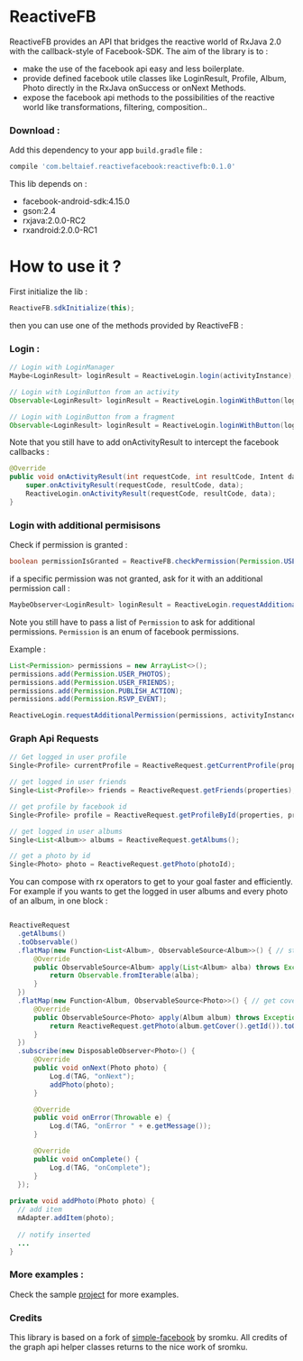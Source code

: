 ReactiveFB
=================

ReactiveFB provides an API that bridges the reactive world of RxJava 2.0 with the callback-style of Facebook-SDK.
The aim of the library is to :

- make the use of the facebook api easy and less boilerplate.
- provide defined facebook utile classes like LoginResult, Profile, Album, Photo directly in the RxJava onSuccess or onNext Methods.
- expose the facebook api methods to the possibilities of the reactive world like transformations, filtering, composition.. 

### Download :

Add this dependency to your app ```build.gradle``` file :

```groovy
compile 'com.beltaief.reactivefacebook:reactivefb:0.1.0'
```

This lib depends on :
- facebook-android-sdk:4.15.0
- gson:2.4
- rxjava:2.0.0-RC2
- rxandroid:2.0.0-RC1


How to use it ?
===============

First initialize the lib :

```java
ReactiveFB.sdkInitialize(this);
```

then you can use one of the methods provided by ReactiveFB :


### Login :

```java
// Login with LoginManager
Maybe<LoginResult> loginResult = ReactiveLogin.login(activityInstance);

// Login with LoginButton from an activity
Observable<LoginResult> loginResult = ReactiveLogin.loginWithButton(loginButtonInstance);

// Login with LoginButton from a fragment
Observable<LoginResult> loginResult = ReactiveLogin.loginWithButton(loginButtonInstance, fragmentInstance);
```

Note that you still have to add onActivityResult to intercept the facebook callbacks :

```java
@Override
public void onActivityResult(int requestCode, int resultCode, Intent data) {
    super.onActivityResult(requestCode, resultCode, data);
    ReactiveLogin.onActivityResult(requestCode, resultCode, data);
}
```


### Login with additional permisisons

Check if permission is granted :

```java
boolean permissionIsGranted = ReactiveFB.checkPermission(Permission.USER_PHOTOS);
```

if a specific permission was not granted, ask for it with an additional permission call :

```java
MaybeObserver<LoginResult> loginResult = ReactiveLogin.requestAdditionalPermission(permissions, activityInstance);
```

Note you still have to pass a list of ```Permission``` to ask for additional permissions.
```Permission``` is an enum of facebook permissions.

Example :

```java
List<Permission> permissions = new ArrayList<>();
permissions.add(Permission.USER_PHOTOS);
permissions.add(Permission.USER_FRIENDS);
permissions.add(Permission.PUBLISH_ACTION);
permissions.add(Permission.RSVP_EVENT);

ReactiveLogin.requestAdditionalPermission(permissions, activityInstance).subscribe(...)
```


### Graph Api Requests


```java
// Get logged in user profile
Single<Profile> currentProfile = ReactiveRequest.getCurrentProfile(properties);

// get logged in user friends
Single<List<Profile>> friends = ReactiveRequest.getFriends(properties);

// get profile by facebook id
Single<Profile> profile = ReactiveRequest.getProfileById(properties, profileId);

// get logged in user albums
Single<List<Album>> albums = ReactiveRequest.getAlbums();

// get a photo by id
Single<Photo> photo = ReactiveRequest.getPhoto(photoId);
```

You can compose with rx operators to get to your goal faster and efficiently.
For example if you wants to get the logged in user albums and every photo of an album, in one block :

```java

ReactiveRequest
  .getAlbums()
  .toObservable()
  .flatMap(new Function<List<Album>, ObservableSource<Album>>() { // stream the album collection
      @Override
      public ObservableSource<Album> apply(List<Album> alba) throws Exception {
          return Observable.fromIterable(alba);
      }
  })
  .flatMap(new Function<Album, ObservableSource<Photo>>() { // get cover_photo data for every album
      @Override
      public ObservableSource<Photo> apply(Album album) throws Exception {
          return ReactiveRequest.getPhoto(album.getCover().getId()).toObservable();
      }
  })
  .subscribe(new DisposableObserver<Photo>() {
      @Override
      public void onNext(Photo photo) {
          Log.d(TAG, "onNext");
          addPhoto(photo);
      }

      @Override
      public void onError(Throwable e) {
          Log.d(TAG, "onError " + e.getMessage());
      }

      @Override
      public void onComplete() {
          Log.d(TAG, "onComplete");
      }
  });
  
private void addPhoto(Photo photo) {
  // add item
  mAdapter.addItem(photo);
  
  // notify inserted
  ...
}

```

### More examples :

Check the sample [project](https://github.com/WassimBenltaief/ReactiveFB/tree/master/reactivefacebook) for more examples.


### Credits
This library is based on a fork of [simple-facebook](https://github.com/sromku/android-simple-facebook) by sromku.
All credits of the graph api helper classes returns to the nice work of sromku.
